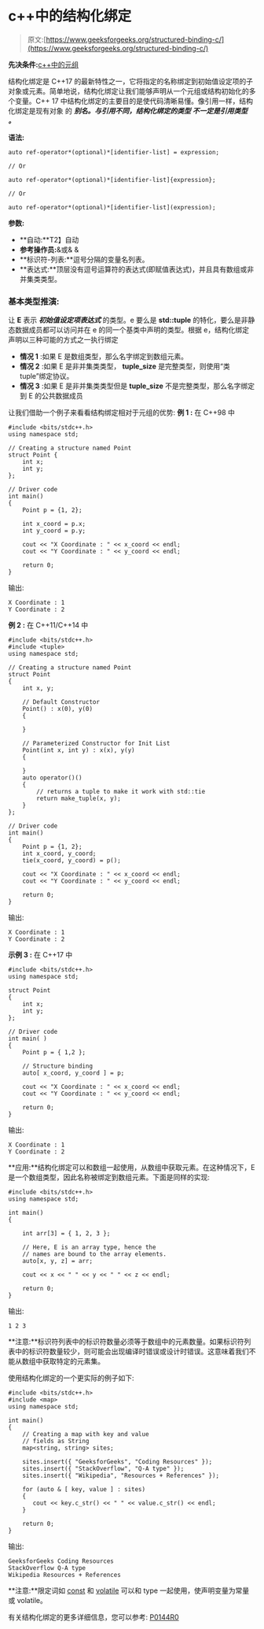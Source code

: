 # c++中的结构化绑定

> 原文:[https://www.geeksforgeeks.org/structured-binding-c/](https://www.geeksforgeeks.org/structured-binding-c/)

**先决条件:**[c++中的元组](https://www.geeksforgeeks.org/tuples-in-c/)

结构化绑定是 C++17 的最新特性之一，它将指定的名称绑定到初始值设定项的子对象或元素。简单地说，结构化绑定让我们能够声明从一个元组或结构初始化的多个变量。C++ 17 中结构化绑定的主要目的是使代码清晰易懂。像引用一样，结构化绑定是现有对象 的 ***别名。与引用不同，结构化绑定的类型 ***不一定是引用类型*** 。***

**语法:**

```
auto ref-operator*(optional)*[identifier-list] = expression;

// Or

auto ref-operator*(optional)*[identifier-list]{expression};

// Or

auto ref-operator*(optional)*[identifier-list](expression);

```

**参数:**

*   **自动:**T2】自动
*   **参考操作员:**&或& &
*   **标识符-列表:**逗号分隔的变量名列表。
*   **表达式:**顶层没有逗号运算符的表达式(即赋值表达式)，并且具有数组或非并集类类型。

### **基本类型推演:**

让 **E** 表示 ***初始值设定项表达式*** 的类型。e 要么是 **std::tuple** 的特化，要么是非静态数据成员都可以访问并在 e 的同一个基类中声明的类型。根据 e，结构化绑定声明以三种可能的方式之一执行绑定

*   **情况 1** :如果 E 是数组类型，那么名字绑定到数组元素。
*   **情况 2** :如果 E 是非并集类类型， **tuple_size** 是完整类型，则使用“类 tuple”绑定协议。
*   **情况 3** :如果 E 是非并集类类型但是 **tuple_size** 不是完整类型，那么名字绑定到 E 的公共数据成员

让我们借助一个例子来看看结构绑定相对于元组的优势:
**例 1 :** 在 C++98 中

```
#include <bits/stdc++.h>
using namespace std;

// Creating a structure named Point
struct Point {
    int x;
    int y;
};

// Driver code
int main()
{
    Point p = {1, 2};

    int x_coord = p.x;
    int y_coord = p.y;

    cout << "X Coordinate : " << x_coord << endl;
    cout << "Y Coordinate : " << y_coord << endl;

    return 0;
}
```

输出:

```
X Coordinate : 1
Y Coordinate : 2

```

**例 2 :** 在 C++11/C++14 中

```
#include <bits/stdc++.h>
#include <tuple>
using namespace std;

// Creating a structure named Point
struct Point
{
    int x, y;

    // Default Constructor
    Point() : x(0), y(0) 
    {

    }

    // Parameterized Constructor for Init List
    Point(int x, int y) : x(x), y(y) 
    {

    }
    auto operator()()
    {
        // returns a tuple to make it work with std::tie
        return make_tuple(x, y); 
    }
};

// Driver code
int main()
{
    Point p = {1, 2};
    int x_coord, y_coord;
    tie(x_coord, y_coord) = p();

    cout << "X Coordinate : " << x_coord << endl;
    cout << "Y Coordinate : " << y_coord << endl;

    return 0;
}
```

输出:

```
X Coordinate : 1
Y Coordinate : 2

```

**示例 3 :** 在 C++17 中

```
#include <bits/stdc++.h>
using namespace std;

struct Point
{
    int x;
    int y;
};

// Driver code
int main( )
{
    Point p = { 1,2 };

    // Structure binding
    auto[ x_coord, y_coord ] = p;

    cout << "X Coordinate : " << x_coord << endl;
    cout << "Y Coordinate : " << y_coord << endl;

    return 0;
}
```

输出:

```
X Coordinate : 1
Y Coordinate : 2

```

**应用:**结构化绑定可以和数组一起使用，从数组中获取元素。在这种情况下，E 是一个数组类型，因此名称被绑定到数组元素。下面是同样的实现:

```
#include <bits/stdc++.h>
using namespace std;

int main()
{

    int arr[3] = { 1, 2, 3 };

    // Here, E is an array type, hence the 
    // names are bound to the array elements.
    auto[x, y, z] = arr;

    cout << x << " " << y << " " << z << endl;

    return 0;
}
```

输出:

```
1 2 3

```

**注意:**标识符列表中的标识符数量必须等于数组中的元素数量。如果标识符列表中的标识符数量较少，则可能会出现编译时错误或设计时错误。这意味着我们不能从数组中获取特定的元素集。

使用结构化绑定的一个更实际的例子如下:

```
#include <bits/stdc++.h>
#include <map>
using namespace std;

int main()
{
    // Creating a map with key and value 
    // fields as String
    map<string, string> sites;

    sites.insert({ "GeeksforGeeks", "Coding Resources" });
    sites.insert({ "StackOverflow", "Q-A type" });
    sites.insert({ "Wikipedia", "Resources + References" });

    for (auto & [ key, value ] : sites) 
    {
       cout << key.c_str() << " " << value.c_str() << endl;
    }

    return 0;
}
```

输出:

```
GeeksforGeeks Coding Resources
StackOverflow Q-A type
Wikipedia Resources + References

```

**注意:**限定词如 [const](https://www.geeksforgeeks.org/const-qualifier-in-c/) 和 [volatile](https://www.geeksforgeeks.org/understanding-volatile-qualifier-c-set-1-introduction/) 可以和 type 一起使用，使声明变量为常量或 volatile。

有关结构化绑定的更多详细信息，您可以参考: [P0144R0](http://www.open-std.org/jtc1/sc22/wg21/docs/papers/2015/p0144r0.pdf)